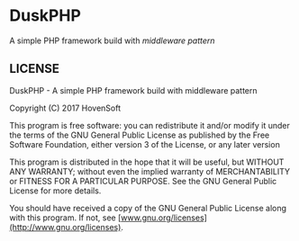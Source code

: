 # DuskPHP
A simple PHP framework build with _middleware pattern_

## LICENSE

DuskPHP - A simple PHP framework build with middleware pattern

Copyright (C) 2017  HovenSoft

This program is free software: you can redistribute it and/or modify
it under the terms of the GNU General Public License as published by
the Free Software Foundation, either version 3 of the License, or
any later version

This program is distributed in the hope that it will be useful,
but WITHOUT ANY WARRANTY; without even the implied warranty of
MERCHANTABILITY or FITNESS FOR A PARTICULAR PURPOSE.  See the
GNU General Public License for more details.

You should have received a copy of the GNU General Public License
        along with this program.  If not, see [www.gnu.org/licenses](http://www.gnu.org/licenses).
        

